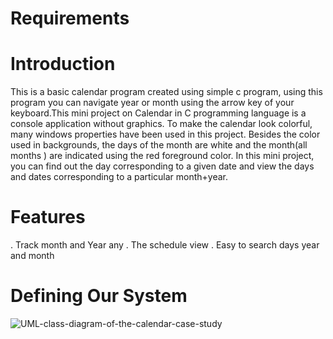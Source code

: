 # Requirements
 
# Introduction
This is a basic calendar program created using simple c program, using this program you can navigate year or month using the arrow key of your keyboard.This mini project on Calendar in C programming language is a console application without graphics. To make the calendar look colorful, many windows properties have been used in this project. Besides the color used in backgrounds, the days of the month are white and the month(all months ) are indicated using the red foreground color. In this mini project, you can find out the day corresponding to a given date and view the days and dates corresponding to a particular month+year. 
  
# Features
. Track month and Year any
. The schedule view
. Easy to search days year and month


# Defining Our System

![UML-class-diagram-of-the-calendar-case-study](https://user-images.githubusercontent.com/90169620/160993046-b148fccc-feb6-4a80-96eb-baaf000599d3.png)
